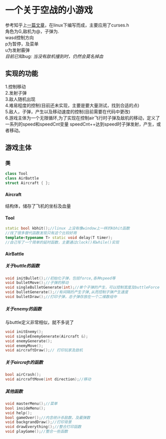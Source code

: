 # 一个关于空战的小游戏
参考知乎上[一篇文章](https://zhuanlan.zhihu.com/p/24798125)，在linux下编写而成，主要应用了curses.h  
角色为G,敌机为@，子弹为.  
wasd控制方向  
p为暂停，及菜单  
u为发射霰弹  
*目前已知bug: 当没有敌机撞到时，仍然会莫名掉血*  
## 实现的功能
1.控制移动  
2.发射子弹   
3.敌人随机出现  
4.难易程度的控制(目前还未实现，主要是要大量测试，找到合适的点)  
5.敌人，子弹，产生以及移动速度的控制(目前需要在代码中更改)  
6.游戏主体为一个无限循环,为了实现在控制air飞行时子弹及敌机的移动，定义了一系列的speed和speedCnt变量
speedCnt++达到speed时子弹发射，产生，或者移动。
## 游戏主体
### 类
```c++
class Tool
class AirBattle
struct Aircraft { };
```
#### Aircraft
结构体，储存了飞机的坐标及血量
#### Tool
```c++
static bool kbhit();//linux 上没有像window上一样的kbhit函数
//找了很多替代函数发现只有这个比较好用
template<typename T> static void delay(T timer);
//自己写了一个简单的延时函数，主要通过clock()和while()实现
```
#### AirBattle
##### 关于buttle的函数
```c++
void initBullet();//初始化子弹，包括force,各种speed等
void bulletMove();//子弹的移动
void singleBulletGenerate(int);//单个子弹的产生，可以控制宽度及buttleForce
void bulletGenerate();//有间隔的产生子弹,从而控制子弹产生速度
void bulletDraw();//打印子弹，总子弹存放在一个二维数组中

```
##### 关于enemy的函数
与buttle定义非常相似，就不多说了
```c++
void initEnemy();
void singleEnemyGenerate(Aircraft &);
void enemyGenerate();
void enemyMove();
void aircraftDraw();// 打印玩家及敌机
```
##### 关于aircraft的函数
```c++
bool airCrash();
void aircraftMove(int direction);//移动
```
##### 其他函数
```c++
void masterMenu();//菜单
bool insideMenu();
void help();
bool gameOver();//内含统计杀敌数，及霰弹数
void backgrandDraw();//打印背景
void drawEverything();//整合打印函数
void playGame();//整合一些函数
```

